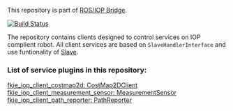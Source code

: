 This repository is part of [ROS/IOP Bridge](https://github.com/fkie/iop_core/blob/master/README.md).

[![Build Status](https://travis-ci.org/fkie/iop_sensing_clients.svg?branch=master)](https://travis-ci.org/fkie/iop_sensing_clients)

The repository contains clients designed to control services on IOP complient robot. All client services are based on ```SlaveHandlerInterface``` and use funtionality of [Slave](https://github.com/fkie/iop_core/blob/master/fkie_iop_ocu_slavelib/README.md).  

### List of service plugins in this repository:

[fkie_iop_client_costmap2d: CostMap2DClient](fkie_iop_client_costmap2d/README.md)  
[fkie_iop_client_measurement_sensor: MeasurementSensor](fkie_iop_client_measurement_sensor/README.md)  
[fkie_iop_client_path_reporter: PathReporter](fkie_iop_client_path_reporter/README.md)  







